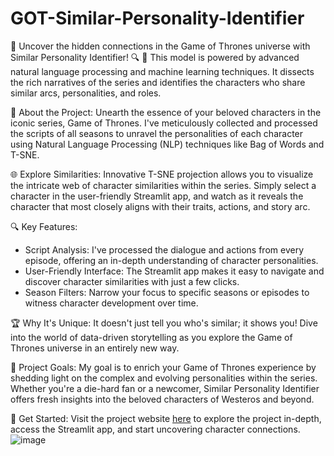 # GOT-Similar-Personality-Identifier
🐉 Uncover the hidden connections in the Game of Thrones universe with Similar Personality Identifier! 🔍  📖 This model is powered by advanced natural language processing and machine learning techniques. It dissects the rich narratives of the series and identifies the characters who share similar arcs, personalities, and roles.

📖 About the Project:
Unearth the essence of your beloved characters in the iconic series, Game of Thrones. I've meticulously collected and processed the scripts of all seasons to unravel the personalities of each character using Natural Language Processing (NLP) techniques like Bag of Words and T-SNE.

🌐 Explore Similarities:
Innovative T-SNE projection allows you to visualize the intricate web of character similarities within the series. Simply select a character in the user-friendly Streamlit app, and watch as it reveals the character that most closely aligns with their traits, actions, and story arc.

🔍 Key Features:
- Script Analysis: I've processed the dialogue and actions from every episode, offering an in-depth understanding of character personalities.
- User-Friendly Interface: The Streamlit app makes it easy to navigate and discover character similarities with just a few clicks.
- Season Filters: Narrow your focus to specific seasons or episodes to witness character development over time.

🏆 Why It's Unique:
It doesn't just tell you who's similar; it shows you! Dive into the world of data-driven storytelling as you explore the Game of Thrones universe in an entirely new way.

🌟 Project Goals:
My goal is to enrich your Game of Thrones experience by shedding light on the complex and evolving personalities within the series. Whether you're a die-hard fan or a newcomer, Similar Personality Identifier offers fresh insights into the beloved characters of Westeros and beyond.

🔗 Get Started:
Visit the project website [here]( https://game-of-thrones-similar-personality-identifier.streamlit.app/) to explore the project in-depth, access the Streamlit app, and start uncovering character connections. 
![image](https://github.com/Bhavesh-Sony/GOT-Similar-Personality-Identifier/assets/142330057/663cae1a-5705-4e6b-a731-77d311caad89)
